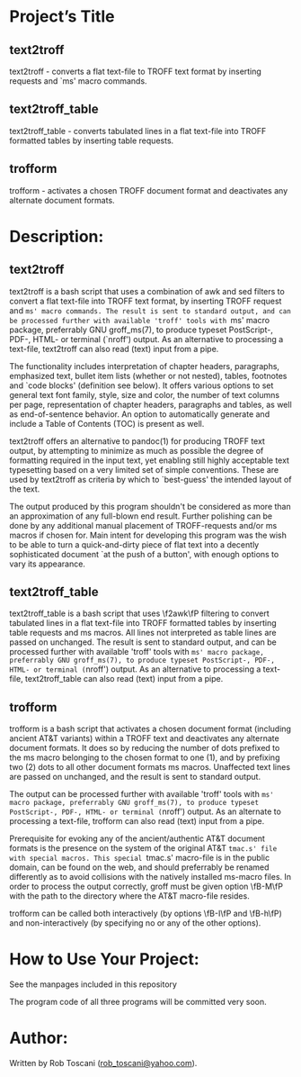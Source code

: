 # Project’s Title

## text2troff
text2troff - converts a flat text-file to TROFF text format by inserting requests and `ms' macro commands.

## text2troff_table
text2troff_table - converts tabulated lines in a flat text-file into TROFF formatted tables by inserting table requests.

## trofform
trofform - activates a chosen TROFF document format and deactivates any alternate document formats.

# Description:

## text2troff
text2troff is a bash script that uses a combination of awk and sed filters
to convert a flat text-file into TROFF text format, by inserting TROFF request and `ms' macro commands.
The result is sent to standard output,
and can be processed further with available 'troff' tools with `ms' macro package, preferrably GNU groff_ms(7),
to produce typeset PostScript-, PDF-, HTML- or terminal (`nroff') output.
As an alternative to processing a text-file, text2troff can also read (text) input from a pipe.

The functionality includes interpretation of
chapter headers,
paragraphs,
emphasized text,
bullet item lists (whether or not nested),
tables,
footnotes and
`code blocks' (definition see below).
It offers various options to set general text font family, style, size and color,
the number of text columns per page, representation of chapter headers, paragraphs and tables,
as well as end-of-sentence behavior.
An option to automatically generate and include a Table of Contents (TOC) is present as well.

text2troff offers an alternative to pandoc(1) for producing TROFF text output,
by attempting to minimize as much as possible the degree of formatting required in the input text,
yet enabling still highly acceptable text typesetting based on a very limited set of simple conventions.
These are used by text2troff as criteria by which to `best-guess' the intended layout of the text.

The output produced by this program shouldn't be considered as more than an approximation of any full-blown end result.
Further polishing can be done by any additional manual placement of TROFF-requests and/or ms macros if chosen for. 
Main intent for developing this program was the wish to be able to turn a quick-and-dirty piece of flat
text into a decently sophisticated document `at the push of a button',
with enough options to vary its appearance.

## text2troff_table
text2troff_table is a bash script that uses \f2awk\fP filtering to convert tabulated lines
in a flat text-file into TROFF formatted tables by inserting table requests and ms macros.
All lines not interpreted as table lines are passed on unchanged.
The result is sent to standard output,
and can be processed further with available 'troff' tools with `ms' macro package, preferrably GNU groff_ms(7),
to produce typeset PostScript-, PDF-, HTML- or terminal (`nroff') output.
As an alternative to processing a text-file, text2troff_table can also read (text) input from a pipe. 

## trofform
trofform is a bash script that activates a chosen document format (including ancient AT&T variants) within a TROFF text
and deactivates any alternate document formats.
It does so by reducing the number of dots prefixed to the ms macro belonging to the chosen format to one (1),
and by prefixing two (2) dots to all other document formats ms macros.
Unaffected text lines are passed on unchanged, and the result is sent to standard output.

The output can be processed further with available 'troff' tools with `ms' macro package, preferrably GNU groff_ms(7),
to produce typeset PostScript-, PDF-, HTML- or terminal (`nroff') output.
As an alternate to processing a text-file, trofform can also read (text) input from a pipe.

Prerequisite for evoking any of the ancient/authentic AT&T document formats is the presence on the system of the original AT&T `tmac.s' file
with special macros.
This special `tmac.s' macro-file is in the public domain,
can be found on the web,
and should preferrably be renamed differently as to avoid collisions with the natively installed ms-macro files.
In order to process the output correctly,
groff must be given option \fB-M\fP with the path to the directory where the AT&T macro-file resides.

trofform can be called both interactively (by options \fB-I\fP and \fB-h\fP) and non-interactively (by specifying no or any of the other options).

# How to Use Your Project:
See the manpages included in this repository

The program code of all three programs will be committed very soon.

# Author:
Written by Rob Toscani (rob_toscani@yahoo.com).

